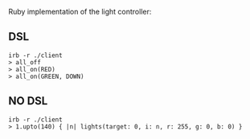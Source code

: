 Ruby implementation of the light controller:

## DSL

```
irb -r ./client
> all_off
> all_on(RED)
> all_on(GREEN, DOWN)
```

## NO DSL

```
irb -r ./client
> 1.upto(140) { |n| lights(target: 0, i: n, r: 255, g: 0, b: 0) }
```
